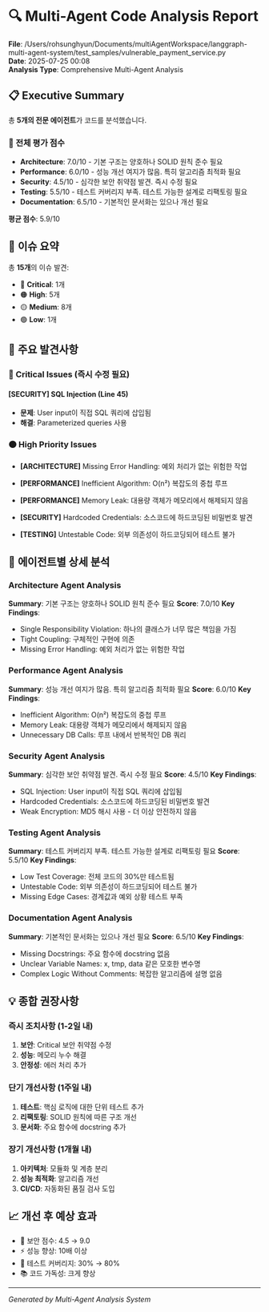 # 🔍 Multi-Agent Code Analysis Report

**File**: /Users/rohsunghyun/Documents/multiAgentWorkspace/langgraph-multi-agent-system/test_samples/vulnerable_payment_service.py  
**Date**: 2025-07-25 00:08  
**Analysis Type**: Comprehensive Multi-Agent Analysis

## 📋 Executive Summary

총 **5개의 전문 에이전트**가 코드를 분석했습니다.

### 🎯 전체 평가 점수
- **Architecture**: 7.0/10 - 기본 구조는 양호하나 SOLID 원칙 준수 필요
- **Performance**: 6.0/10 - 성능 개선 여지가 많음. 특히 알고리즘 최적화 필요
- **Security**: 4.5/10 - 심각한 보안 취약점 발견. 즉시 수정 필요
- **Testing**: 5.5/10 - 테스트 커버리지 부족. 테스트 가능한 설계로 리팩토링 필요
- **Documentation**: 6.5/10 - 기본적인 문서화는 있으나 개선 필요

**평균 점수**: 5.9/10

## 🚨 이슈 요약

총 **15개**의 이슈 발견:
- 🔴 **Critical**: 1개
- 🟠 **High**: 5개
- 🟡 **Medium**: 8개
- 🟢 **Low**: 1개

## 📌 주요 발견사항

### 🔴 Critical Issues (즉시 수정 필요)

#### [SECURITY] SQL Injection (Line 45)
- **문제**: User input이 직접 SQL 쿼리에 삽입됨
- **해결**: Parameterized queries 사용

### 🟠 High Priority Issues

- **[ARCHITECTURE]** Missing Error Handling: 예외 처리가 없는 위험한 작업

- **[PERFORMANCE]** Inefficient Algorithm: O(n²) 복잡도의 중첩 루프

- **[PERFORMANCE]** Memory Leak: 대용량 객체가 메모리에서 해제되지 않음

- **[SECURITY]** Hardcoded Credentials: 소스코드에 하드코딩된 비밀번호 발견

- **[TESTING]** Untestable Code: 외부 의존성이 하드코딩되어 테스트 불가

## 🔬 에이전트별 상세 분석

### Architecture Agent Analysis
**Summary**: 기본 구조는 양호하나 SOLID 원칙 준수 필요
**Score**: 7.0/10
**Key Findings**:
- Single Responsibility Violation: 하나의 클래스가 너무 많은 책임을 가짐
- Tight Coupling: 구체적인 구현에 의존
- Missing Error Handling: 예외 처리가 없는 위험한 작업

### Performance Agent Analysis
**Summary**: 성능 개선 여지가 많음. 특히 알고리즘 최적화 필요
**Score**: 6.0/10
**Key Findings**:
- Inefficient Algorithm: O(n²) 복잡도의 중첩 루프
- Memory Leak: 대용량 객체가 메모리에서 해제되지 않음
- Unnecessary DB Calls: 루프 내에서 반복적인 DB 쿼리

### Security Agent Analysis
**Summary**: 심각한 보안 취약점 발견. 즉시 수정 필요
**Score**: 4.5/10
**Key Findings**:
- SQL Injection: User input이 직접 SQL 쿼리에 삽입됨
- Hardcoded Credentials: 소스코드에 하드코딩된 비밀번호 발견
- Weak Encryption: MD5 해시 사용 - 더 이상 안전하지 않음

### Testing Agent Analysis
**Summary**: 테스트 커버리지 부족. 테스트 가능한 설계로 리팩토링 필요
**Score**: 5.5/10
**Key Findings**:
- Low Test Coverage: 전체 코드의 30%만 테스트됨
- Untestable Code: 외부 의존성이 하드코딩되어 테스트 불가
- Missing Edge Cases: 경계값과 예외 상황 테스트 부족

### Documentation Agent Analysis
**Summary**: 기본적인 문서화는 있으나 개선 필요
**Score**: 6.5/10
**Key Findings**:
- Missing Docstrings: 주요 함수에 docstring 없음
- Unclear Variable Names: x, tmp, data 같은 모호한 변수명
- Complex Logic Without Comments: 복잡한 알고리즘에 설명 없음

## 💡 종합 권장사항

### 즉시 조치사항 (1-2일 내)
1. **보안**: Critical 보안 취약점 수정
2. **성능**: 메모리 누수 해결
3. **안정성**: 에러 처리 추가

### 단기 개선사항 (1주일 내)
1. **테스트**: 핵심 로직에 대한 단위 테스트 추가
2. **리팩토링**: SOLID 원칙에 따른 구조 개선
3. **문서화**: 주요 함수에 docstring 추가

### 장기 개선사항 (1개월 내)
1. **아키텍처**: 모듈화 및 계층 분리
2. **성능 최적화**: 알고리즘 개선
3. **CI/CD**: 자동화된 품질 검사 도입

## 📈 개선 후 예상 효과
- 🔐 보안 점수: 4.5 → 9.0
- ⚡ 성능 향상: 10배 이상
- 🧪 테스트 커버리지: 30% → 80%
- 📚 코드 가독성: 크게 향상

---
*Generated by Multi-Agent Analysis System*
